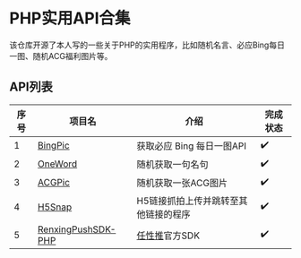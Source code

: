 # PHP实用API合集

该仓库开源了本人写的一些关于PHP的实用程序，比如随机名言、必应Bing每日一图、随机ACG福利图片等。

## API列表

| 序号  | 项目名                                                                                               | 介绍                                   | 完成状态 |
|-----|---------------------------------------------------------------------------------------------------|--------------------------------------| -------- |
| 1   | [BingPic](https://github.com/flyrenxing/php-utility-api-collection/tree/master/BingPic)           | 获取必应 Bing 每日一图API                    | ✔️        |
| 2   | [OneWord](https://github.com/flyrenxing/php-utility-api-collection/tree/master/OneWord)           | 随机获取一句名句                             | ✔️        |
| 3   | [ACGPic](https://github.com/flyrenxing/php-utility-api-collection/tree/master/ACGPic)             | 随机获取一张ACG图片                          | ✔️        |
| 4   | [H5Snap](https://github.com/flyrenxing/php-utility-api-collection/tree/master/H5Snap)             | H5链接抓拍上传并跳转至其他链接的程序                  | ✔️        |
| 5   | [RenxingPushSDK-PHP](https://github.com/flyrenxing/php-utility-api-collection/tree/master/RenxingPushSDK-PHP) | [任性推](https://push.renxing.cc/)官方SDK | ✔️        |

